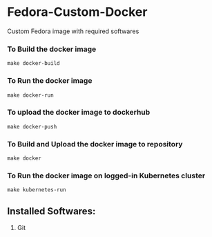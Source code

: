 # Fedora-Custom-Docker
Custom Fedora image with required softwares

### To Build the docker image 
`make docker-build`

### To Run the docker image 
`make docker-run`

### To upload the docker image to dockerhub
`make docker-push`

### To Build and Upload the docker image to repository 
`make docker`

### To Run the docker image on logged-in Kubernetes cluster
`make kubernetes-run`

## Installed Softwares:
1. Git

